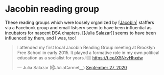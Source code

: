 # Jacobin reading group

These reading groups which were loosely organized by [[Jacobin]] staffers via a Facebook group and email listserv seem to have been influential as incubators for nascent DSA chapters. [[Julia Salazar]] seems to have been influenced by them, and I was, too!

<blockquote class="twitter-tweet"><p lang="en" dir="ltr">I attended my first local Jacobin Reading Group meeting at Brooklyn Free School in early 2015. It played a formative role in my own political education as a socialist for years.👇🏽 <a href="https://t.co/X5NrvHhxdw">https://t.co/X5NrvHhxdw</a></p>&mdash; Julia Salazar (@JuliaCarmel__) <a href="https://twitter.com/JuliaCarmel__/status/1310365701761372165?ref_src=twsrc%5Etfw">September 27, 2020</a></blockquote> <script async src="https://platform.twitter.com/widgets.js" charset="utf-8"></script> 

[//begin]: # "Autogenerated link references for markdown compatibility"
[Jacobin]: docs/Jacobin.md "Jacobin"
[//end]: # "Autogenerated link references"